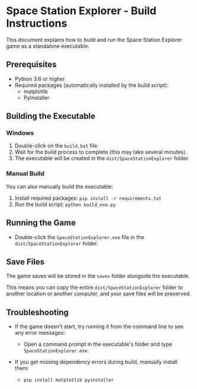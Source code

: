 # Space Station Explorer - Build Instructions

This document explains how to build and run the Space Station Explorer game as a standalone executable.

## Prerequisites

- Python 3.6 or higher
- Required packages (automatically installed by the build script):
  - matplotlib
  - PyInstaller

## Building the Executable

### Windows

1. Double-click on the `build.bat` file.
2. Wait for the build process to complete (this may take several minutes).
3. The executable will be created in the `dist/SpaceStationExplorer` folder.

### Manual Build

You can also manually build the executable:

1. Install required packages: `pip install -r requirements.txt`
2. Run the build script: `python build_exe.py`

## Running the Game

- Double-click the `SpaceStationExplorer.exe` file in the `dist/SpaceStationExplorer` folder.

## Save Files

The game saves will be stored in the `saves` folder alongside the executable.

This means you can copy the entire `dist/SpaceStationExplorer` folder to another location or another computer, and your save files will be preserved.

## Troubleshooting

- If the game doesn't start, try running it from the command line to see any error messages:
  - Open a command prompt in the executable's folder and type `SpaceStationExplorer.exe`

- If you get missing dependency errors during build, manually install them:
  - `pip install matplotlib pyinstaller` 